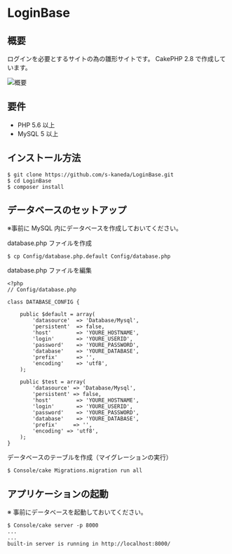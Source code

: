 # LoginBase
## 概要

ログインを必要とするサイトの為の雛形サイトです。
CakePHP 2.8 で作成しています。


![概要](https://raw.githubusercontent.com/s-kaneda/LoginBase/master/webroot/img/login_base.png)

## 要件

- PHP 5.6 以上
- MySQL 5 以上

## インストール方法

```
$ git clone https://github.com/s-kaneda/LoginBase.git
$ cd LoginBase
$ composer install
```

## データベースのセットアップ

※事前に MySQL 内にデータベースを作成しておいてください。

database.php ファイルを作成

```
$ cp Config/database.php.default Config/database.php
```

database.php ファイルを編集

```
<?php
// Config/database.php

class DATABASE_CONFIG {

	public $default = array(
		'datasource'  => 'Database/Mysql',
		'persistent'  => false,
		'host'        => 'YOURE_HOSTNAME',
		'login'       => 'YOURE_USERID',
		'password'    => 'YOURE_PASSWORD',
		'database'    => 'YOURE_DATABASE',
		'prefix'      => '',
		'encoding'    => 'utf8',
	);

	public $test = array(
		'datasource' => 'Database/Mysql',
		'persistent' => false,
		'host'        => 'YOURE_HOSTNAME',
		'login'       => 'YOURE_USERID',
		'password'    => 'YOURE_PASSWORD',
		'database'    => 'YOURE_DATABASE',
		'prefix'     => '',
		'encoding' => 'utf8',
	);
}
```

データベースのテーブルを作成（マイグレーションの実行）
```
$ Console/cake Migrations.migration run all
```

## アプリケーションの起動

※ 事前にデータベースを起動しておいてください。

```
$ Console/cake server -p 8000
...
...
built-in server is running in http://localhost:8000/

```

```

```


